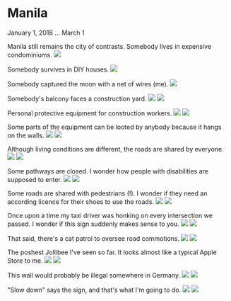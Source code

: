 Manila
======

<time datetime="2018-01-08">January 1, 2018 &hellip; March 1</time>

Manila still remains the city of contrasts. Somebody lives in
expensive condominiums.
<img src="https://imgur.com/AMDeYca.jpg">

Somebody survives in DIY houses.
<img src="https://imgur.com/rCZqtSD.jpg">

Somebody captured the moon with a net of wires (me).
<img src="https://imgur.com/ZI6Qm0c.jpg">

Somebody's balcony faces a construction yard.
<img class="lazy" src="/images/i.png" data-src="https://imgur.com/wTZ1DtN.jpg">
<noscript><img src="https://imgur.com/wTZ1DtN.jpg"></noscript>

Personal protective equipment for construction workers.
<img class="lazy" src="/images/i.png" data-src="https://imgur.com/9f3NKnB.jpg">
<noscript><img src="https://imgur.com/9f3NKnB.jpg"></noscript>

Some parts of the equipment can be looted by anybody because it hangs on
the walls.
<img class="lazy" src="/images/i.png" data-src="https://imgur.com/IGrOtXP.jpg">
<noscript><img src="https://imgur.com/IGrOtXP.jpg"></noscript>

Although living conditions are different, the roads are shared by everyone.
<img class="lazy" src="/images/i.png" data-src="https://imgur.com/uI1i0lp.jpg">
<noscript><img src="https://imgur.com/uI1i0lp.jpg"></noscript>

Some pathways are closed. I wonder how people with disabilities are
supposed to enter.
<img class="lazy" src="/images/i.png" data-src="https://imgur.com/he4TCIv.jpg">
<noscript><img src="https://imgur.com/he4TCIv.jpg"></noscript>

Some roads are shared with pedestrians (!). I wonder if they need an according
licence for their shoes to use the roads.
<img class="lazy" src="/images/i.png" data-src="https://imgur.com/OpqWQKC.jpg">
<noscript><img src="https://imgur.com/OpqWQKC.jpg"></noscript>

Once upon a time my taxi driver was honking on every intersection
we passed. I wonder if this sign suddenly makes sense to you.
<img class="lazy" src="/images/i.png" data-src="https://imgur.com/o9A4xy9.jpg">
<noscript><img src="https://imgur.com/o9A4xy9.jpg"></noscript>

That said, there's a cat patrol to oversee road commotions.
<img class="lazy" src="/images/i.png" data-src="https://imgur.com/2PZOZRp.jpg">
<noscript><img src="https://imgur.com/2PZOZRp.jpg"></noscript>

The poshest Jollibee I've seen so far. It looks almost like a
typical Apple Store to me.
<img class="lazy" src="/images/i.png" data-src="https://imgur.com/AcmKBuQ.jpg">
<noscript><img src="https://imgur.com/AcmKBuQ.jpg"></noscript>

This wall would probably be illegal somewhere in Germany.
<img class="lazy" src="/images/i.png" data-src="https://imgur.com/IN4I2mm.jpg">
<noscript><img src="https://imgur.com/IN4I2mm.jpg"></noscript>

"Slow down" says the sign, and that's what I'm going to do.
<img class="lazy" src="/images/i.png" data-src="https://imgur.com/wwcrEU0.jpg">
<noscript><img src="https://imgur.com/wwcrEU0.jpg"></noscript>
